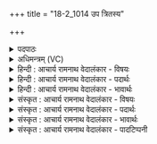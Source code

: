 +++
title = "18-2_1014 उप त्रितस्य"

+++
<details><summary>पदपाठः</summary>

उ꣡प꣢꣯। त्रि꣣त꣡स्य꣢। पा꣣ष्योः꣢। अ꣡भ꣢꣯क्त। यत्। गु꣡हा꣢꣯। प꣡द꣢म्। य꣣ज्ञ꣡स्य꣢। स꣣प्त꣢। धा꣡म꣢꣯भिः। अ꣡ध꣢꣯। प्रि꣣य꣢म्। १०१४।
</details>

<details><summary>अधिमन्त्रम् (VC)</summary>

- पवमानः सोमः
- त्रित आप्त्यः
- उष्णिक्
- ऋषभः
</details>

<details><summary>हिन्दी : आचार्य रामनाथ वेदालंकार - विषयः</summary>

अगले मन्त्र में पुनः परमात्मा का विषय है।
</details>

<details><summary>हिन्दी : आचार्य रामनाथ वेदालंकार - पदार्थः</summary>

पदार्थान्वयभाषाः -  (यत्) क्योंकि,वह पवमान सोम अर्थात् सर्वान्तर्यामी जगत्स्रष्टा परमेश्वर (पाष्योः) द्यावापृथिवी की (गुहा) गुफाओं में भी (त्रितस्य) पृथिवी,अन्तरिक्ष,द्यौ रूप तीन स्थानों में स्थित सूर्य के (पदम्) किरण-समूह को (उप अभक्त) पहुँचाता है, (अध) इस कारण (यज्ञस्य) शरीर में सङ्गत जीवात्मा के (सप्त धामभिः) पाँच ज्ञानेन्द्रियाँ,मन और बुद्धि इन सात धामों से (प्रियम्) उस प्रिय परमेश्वर की पूजा करो ॥२॥
</details>

<details><summary>हिन्दी : आचार्य रामनाथ वेदालंकार - भावार्थः</summary>

भावार्थभाषाः -  परमात्मा की कैसी अद्भुत व्यवस्था है कि सूर्य की किरणें विभिन्न लोकों के भूगर्भ में भी पहुँचकर वहाँ अपने ताप से सुवर्ण आदि धातुओं को उत्पन्न कर देती हैं ॥२॥
</details>

<details><summary>संस्कृत : आचार्य रामनाथ वेदालंकार - विषयः</summary>

अथ पुनः परमात्मविषयमाह।
</details>

<details><summary>संस्कृत : आचार्य रामनाथ वेदालंकार - पदार्थः</summary>

पदार्थान्वयभाषाः -  (यत्) यस्मात् सः पवमानः सोमः सर्वान्तर्यामी जगत्स्रष्टा परमेश्वरः (पाष्योः) द्यावापृथिव्योः[पष गतौ बन्धने च। पाषयतः बध्नीतः सर्वान् पदार्थान् स्वान्तराले ते पाष्यौ द्यावापृथिव्यौ।] (गुहा) गुहासु अपि (त्रितस्य) पृथिव्यन्तरिक्षद्युरूपत्रिस्थानस्य सूर्यस्य।[त्रितः त्रिस्थान इन्द्रः निरु० ९।४५।] (पदम्) किरणरूपम् (उप अभक्त) उपधत्ते, (अध) तस्मात् (यज्ञस्य) देहे संगतस्य जीवात्मनः (सप्त धामभिः) पञ्च ज्ञानेन्द्रियाणि मनो बुद्धिश्चेति सप्त धामानि तैः (प्रियम्) तं प्रीत्यास्पदं परमेश्वरम्,सपर्यत इति शेषः ॥२॥
</details>

<details><summary>संस्कृत : आचार्य रामनाथ वेदालंकार - भावार्थः</summary>

भावार्थभाषाः -  परमात्मनः कीदृश्यद्भुता व्यवस्था विद्यते यत् सूर्यकिरणा विभिन्नलोकानां भूगर्भमपि प्राप्य तत्र स्वतापेन सुवर्णादिधातून् जनयन्ति ॥२॥
</details>

<details><summary>संस्कृत : आचार्य रामनाथ वेदालंकार - पादटिप्पनी</summary>

टिप्पणी:   १. ऋ० ९।१०२।२।
</details>